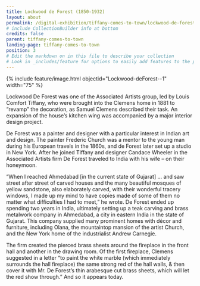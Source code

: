 ```yaml
---
title: Lockwood de Forest (1850-1932)
layout: about
permalink: /digital-exhibition/tiffany-comes-to-town/lockwood-de-forest.html
# include CollectionBuilder info at bottom
credits: false
parent: tiffany-comes-to-town
landing-page: tiffany-comes-to-town
position: 3
# Edit the markdown on in this file to describe your collection
# Look in _includes/feature for options to easily add features to the page
---
```



{% include feature/image.html objectid="Lockwood-deForest--1" width="75" %}

Lockwood De Forest was one of the Associated Artists group, led by Louis Comfort Tiffany, who were brought into the Clemens home in 1881 to “revamp” the decoration, as Samuel Clemens described their task. An expansion of the house’s kitchen wing was accompanied by a major interior design project. 

De Forest was a painter and designer with a particular interest in Indian art and design. The painter Frederic Church was a mentor to the young man during his European travels in the 1860s, and de Forest later set up a studio in New York. After he joined Tiffany and designer Candace Wheeler in the Associated Artists firm De Forest traveled to India with his wife – on their honeymoon. 

“When I reached Ahmedabad [in the current state of Gujarat] ... and saw street after street of carved houses and the many beautiful mosques of yellow sandstone, also elaborately carved, with their wonderful tracery windows, I made up my mind to have copies made of some of them no matter what difficulties I had to meet,” he wrote. De Forest ended up spending two years in India, ultimately setting up a teak carving and brass metalwork company in Ahmedabad, a city in eastern India in the state of Gujarat. This company supplied many prominent homes with décor and furniture, including Olana, the mountaintop mansion of the artist Church, and the New York home of the industrialist Andrew Carnegie. 

The firm created the pierced brass sheets around the fireplace in the front hall and another in the drawing room. Of the first fireplace, Clemens suggested in a letter “to paint the white marble (which immediately surrounds the hall fireplace) the same strong red of the hall walls, & then cover it with Mr. De Forest’s thin arabesque cut brass sheets, which will let the red show through.” And so it appears today.
